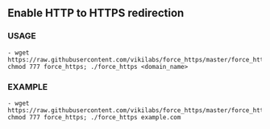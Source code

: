 ## Enable HTTP to HTTPS redirection

### USAGE

	- wget https://raw.githubusercontent.com/vikilabs/force_https/master/force_https; chmod 777 force_https; ./force_https <domain_name>
	
### EXAMPLE
	
	- wget https://raw.githubusercontent.com/vikilabs/force_https/master/force_https; chmod 777 force_https; ./force_https example.com
